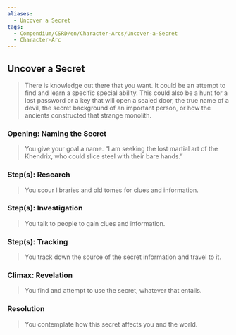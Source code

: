 ```yaml
---
aliases:
  - Uncover a Secret
tags:
  - Compendium/CSRD/en/Character-Arcs/Uncover-a-Secret
  - Character-Arc
---
```

## Uncover a Secret  
>There is knowledge out there that you want. It could be an attempt to find and learn a specific special ability. This could also be a hunt for a lost password or a key that will open a sealed door, the true name of a devil, the secret background of an important person, or how the ancients constructed that strange monolith.  
### Opening: Naming the Secret    
>You give your goal a name. “I am seeking the lost martial art of the Khendrix, who could slice steel with their bare hands.”   
### Step(s): Research    
>You scour libraries and old tomes for clues and information.  
### Step(s): Investigation    
>You talk to people to gain clues and information.  
### Step(s): Tracking    
>You track down the source of the secret information and travel to it.  
### Climax: Revelation    
>You find and attempt to use the secret, whatever that entails.   
### Resolution    
>You contemplate how this secret affects you and the world.